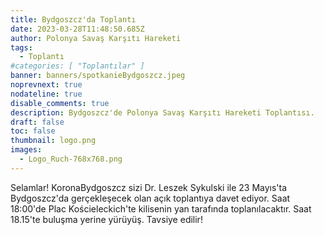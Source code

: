 ```yaml
---
title: Bydgoszcz'da Toplantı
date: 2023-03-28T11:48:50.685Z
author: Polonya Savaş Karşıtı Hareketi
tags:
  - Toplantı
#categories: [ "Toplantılar" ]
banner: banners/spotkanieBydgoszcz.jpeg
noprevnext: true
nodateline: true
disable_comments: true
description: Bydgoszcz'de Polonya Savaş Karşıtı Hareketi Toplantısı.
draft: false
toc: false
thumbnail: logo.png
images:
  - Logo_Ruch-768x768.png
---
```


Selamlar! KoronaBydgoszcz sizi Dr. Leszek Sykulski ile 23 Mayıs'ta Bydgoszcz'da gerçekleşecek olan açık toplantıya davet ediyor. Saat 18:00'de Plac Kościeleckich'te kilisenin yan tarafında toplanılacaktır. Saat 18.15'te buluşma yerine yürüyüş. Tavsiye edilir!
